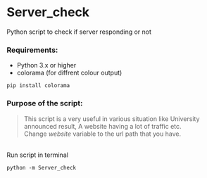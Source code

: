 # Server_check
Python script to check if server responding or not
### Requirements:
   - Python 3.x or higher
   - colorama (for diffrent colour output)
   ```
   pip install colorama
   ```
### Purpose of the script:
>This script is a very useful in various situation like University announced result, A website having a lot of traffic etc.<br>
Change *website* variable to the url path that you have.
<br>
Run script in terminal
<br>

```
python -m Server_check
```
